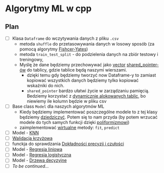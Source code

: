 # Algorytmy ML w cpp

## Plan
- [ ] Klasa `Dataframe` do wczytywania danych z pliku `.csv` 
    - metoda `shuffle` do przetasowywania danych w losowy sposób (za pomocą algorytmy [Fishcer-Yates](https://en.wikipedia.org/wiki/Fisher%E2%80%93Yates_shuffle)) 
    - metoda `train_test_split` - do podzielenia danych na zbiór testowy i treningowy,
    - Myślę że dane będziemy przechowywać jako [vector](https://en.cppreference.com/w/cpp/container/vector) [shared_pointer-ów](https://www.youtube.com/watch?v=4bdp9aHzuQY) do tablicy, gdzie tablice będą naszymi wierszami.
      - dzięki temu gdy będziemy tworzyć now Dataframe-y to zamiast kopiować wszystkich danych będziemy tylko kopiować wskaźniki do nich.
      - `shared_pointer` bardzo ułatwi życie w zarządzaniu pamięcią. Bedziemy korzystać z [dynamicznie alokowanych tablic](https://mattomatti.com/pl/cp14), bo niewiemy ile kolumn będzie w pliku csv
- [ ] Base class `Model` dla naszych algorytmów ML
  - Kiedy będziemy implementować poszczególne modele to z tej klasy będziemy [dziedziczyć](https://www.youtube.com/watch?v=ZesZXlBcROA).
    Potem się to nam przyda (by potem wrzucać modele do tych samych funkcji dzięki [poliformizmowi](https://www.youtube.com/watch?v=9hGPe6BnTY4))
  - zaimplementować [wirtualne](https://www.geeksforgeeks.org/virtual-function-cpp/) metody: `fit`, `predict`
- [ ] Model - [KNN](https://www.youtube.com/watch?v=HVXime0nQeI)
- [ ] [Walidacja krzyżowa](https://pl.wikipedia.org/wiki/Sprawdzian_krzy%C5%BCowy)
- [ ] funckja do sprawdzania [Dokładności precyzji i czułości](https://developers.google.com/machine-learning/crash-course/classification/accuracy-precision-recall?hl=pl)
- [ ] Model - [Regresja liniowa](https://www.youtube.com/watch?v=7ArmBVF2dCs)
- [ ] Model - [Regresja logistyczna](https://www.youtube.com/watch?v=yIYKR4sgzI8&list=PLblh5JKOoLUKxzEP5HA2d-Li7IJkHfXSe)
- [ ] Model - [Drzewa decyzyjne](https://www.youtube.com/watch?v=_L39rN6gz7Y)
- [ ] *To be continued...*
